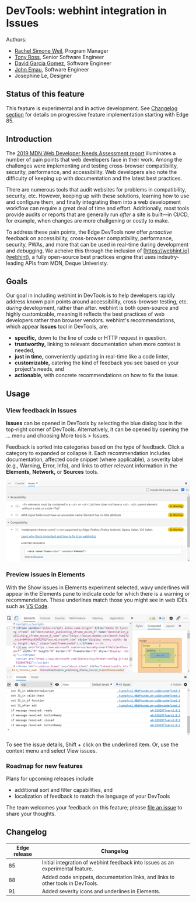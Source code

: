 # DevTools: webhint integration in Issues

Authors:
 - [Rachel Simone Weil](https://github.com/hxlnt), Program Manager
 - [Tony Ross](https://github.com/antross), Senior Software Engineer
 - [David Garcia Gomez](https://github.com/sarvaje), Software Engineer
 - [John Emau](https://github.com/johnemau), Software Engineer
 - Josephine Le, Designer

## Status of this feature
This feature is experimental and in active development. See [Changelog section](#changelog) for details on progressive feature implementation starting with Edge 85.

## Introduction
The [2019 MDN Web Developer Needs Assessment report](https://mdn-web-dna.s3-us-west-2.amazonaws.com/MDN-Web-DNA-Report-2019.pdf) illuminates a number of pain points that web developers face in their work. Among the challenges were implementing and testing cross-browser compatibility, security, performance, and accessibility. Web developers also note the difficulty of keeping up with documentation and the latest best practices.

There are numerous tools that audit websites for problems in compatibility, security, etc. However, keeping up with these solutions, learning how to use and configure them, and finally integrating them into a web development workflow can require a great deal of time and effort. Additionally, most tools provide audits or reports that are generally run *after* a site is built&mdash;in CI/CD, for example, when changes are more challgening or costly to make.

To address these pain points, the Edge DevTools now offer *proactive* feedback on accessibility, cross-browser compatibility, performance, security, PWAs, and more that can be used in real-time during development and debugging. We acheive this through the inclusion of [https://webhint.io](webhint), a fully open-source best practices engine that uses indsutry-leading APIs from MDN, Deque Univeristy. 

## Goals
Our goal in including webhint in DevTools is to help developers rapidly address known pain points around accessibility, cross-browser testing, etc. *during* development, rather than after. webhint is both open-source and highly customizable, meaning it reflects the best practices of web developers rather than browser vendors. webhint's recommendations, which appear **Issues** tool in DevTools, are:

  - **specific,** down to the line of code or HTTP request in question,
  - **trustworthy,** linking to relevant documentation when more context is needed, 
  - **just in time,** conveniently updating in real-time like a code linter,
  - **customizable,** catering the kind of feedback you see based on your project's needs, and 
  - **actionable,** with concrete recommendations on how to fix the issue.

## Usage

### View feedback in **Issues**

**Issues** can be opened in DevTools by selecting the blue dialog box in the top-right corner of DevTools. Alternatively, it can be opened by opening the ... menu and choosing More tools > Issues.

Feedback is sorted into categories based on the type of feedback. Click a category to expanded or collapse it. Each recommendation includes documentation, affected code snippet (where applicable), a severity label (e.g., Warning, Error, Info), and links to other relevant information in the **Elements,** **Network,** or **Sources** tools. 

![webhint feedback in Issues tool](webhint-screenshot.png)

### Preview issues in **Elements**

With the Show issues in Elements experiment selected, wavy underlines will appear in the Elements pane to indicate code for which there is a warning or recommendation. These underlines match those you might see in web IDEs such as [VS Code](https://code.visualstudio.com).

![webhint feedback accessed from Elements](webhint-underline.gif)

To see the issue details, Shift + click on the underlined item. Or, use the context menu and select View issues.

### Roadmap for new features

Plans for upcoming releases include

 - additional sort and filter capabilities, and
 - localization of feedback to match the language of your DevTools

The team welcomes your feedback on this feature; please [file an issue](https://github.com/MicrosoftEdge/MSEdgeExplainers/issues/new?labels=DevTools&template=devtools.md&title=%5BDevTools%5D+%3CTITLE+HERE%3E) to share your thoughts.

## Changelog

| Edge release | Changelog                                               |
|--------------|---------------------------------------------------------|
| 85           | Initial integration of webhint feedback into Issues as an experimental feature.  |
| 88           | Added code snippets, documentation links, and links to other tools in DevTools.  |
| 91           | Added severity icons and underlines in Elements.        |
